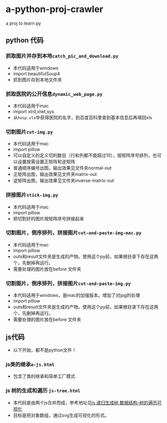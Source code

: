 <meta http-equiv="Content-Type" content="text/html; charset=gb2312">

# a-python-proj-crawler
a proj to learn py
## python 代码
### 抓取图片并存到本地```catch_pic_and_download.py```
- 本代码适用于windows
- import beautifulSoup4
- 抓到图片存到本地文件夹


### 抓取医院的公开信息```dynamic_web_page.py```
- 本代码适用于mac
- import xlrd,xlwt,sys
- 从```hosp.xls```中获得医院的名字，到百度百科里查到基本信息后再填回xls


### 切割图片```cut-img.py```
- 本代码适用于mac
- import pillow
- 可以自定义的定义切的数目（行和列都不能超过10），按矩阵序号排列，也可以设置按需设置正矩阵和逆矩阵
- 普通顺序编号出图，输出效果见文件夹normal-out
- 正矩阵出图，输出效果见文件夹matrix-out
- 逆矩阵出图，输出效果见文件夹inverse-matrix-out

### 拼接图片```stick-img.py```
- 本代码适用于mac
- import pillow
- 把切割好的图片按矩阵序号拼接起来
### 切割图片，倒序排列，拼接图片```cut-and-paste-img-mac.py```
- 本代码适用于mac
- import pillow
- outs和result文件夹是生成的产物。使用这个py前，如果根目录下存在这两个，先删掉再运行。
- 需要处理的图片放在before 文件夹

### 切割图片，倒序排列，拼接图片```cut-and-paste-img.py```
- 本代码适用于windows，是mac的加强版本。增加了对jpg的处理
- import pillow
- outs和result文件夹是生成的产物。使用这个py前，如果根目录下存在这两个，先删掉再运行。
- 需要处理的图片放在before 文件夹

## js代码
- 以下开始，都不是python文件！
### js类的继承```a-js.html```
- 包含了类的继承和简单工厂模式

### js 树的生成和遍历 ```js-tree.html```
- 本代码是由两个js合并而成，参考地址见[js 递归生成树](https://blog.csdn.net/zJunNa/article/details/109485901),[数据结构-树的遍历可视化](https://blog.csdn.net/Alan_1550587588/article/details/80384945)
- 目标是把对象数组，通过svg生成可视化的形式。
